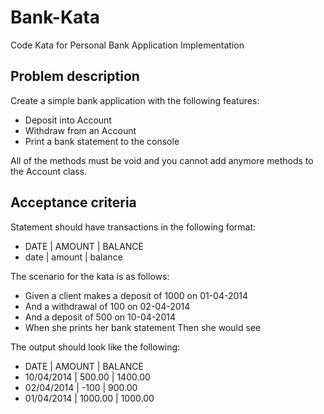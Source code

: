 # Bank-Kata
Code Kata for Personal Bank Application Implementation

## Problem description

Create a simple bank application with the following features:

- Deposit into Account
- Withdraw from an Account
- Print a bank statement to the console

All of the methods must be void and you cannot add anymore methods to the Account class.

## Acceptance criteria

Statement should have transactions in the following format:

- DATE | AMOUNT | BALANCE
- date | amount | balance

The scenario for the kata is as follows:

- Given a client makes a deposit of 1000 on 01-04-2014 
- And a withdrawal of 100 on 02-04-2014 
- And a deposit of 500 on 10-04-2014 
- When she prints her bank statement Then she would see

The output should look like the following:

- DATE | AMOUNT | BALANCE
- 10/04/2014 | 500.00 | 1400.00
- 02/04/2014	 | -100 | 900.00
- 01/04/2014	 | 1000.00	 | 1000.00

